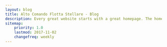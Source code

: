 ```yaml
---
layout: blog
title: Alto Comando Flotta Stellare - Blog
description: Every great website starts with a great homepage. The homepage tells your viewers what your site is all about and gives your viewers a place to come back to.
sitemap:
    priority: 1.0
    lastmod: 2017-11-02
    changefreq: weekly
---
```

